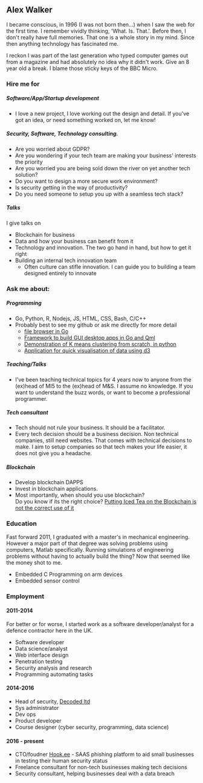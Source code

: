 ## Alex Walker

I became conscious, in 1996 (I was not born then...) when I saw the web for the first time. I remember vividly thinking, 'What. Is. That.'. Before then, I don't really have full memories. That one is a whole story in my mind. Since then anything technology has fascinated me.

I reckon I was part of the last generation who typed computer games out from a magazine and had absolutely no idea why it didn't work. Give an 8 year old a break. I blame those sticky keys of the BBC Micro.

### Hire me for

##### Software/App/Startup development

* I love a new project, I love working out the design and detail. If you've got an idea, or need something worked on, let me know!

##### Security, Software, Technology consulting.

* Are you worried about GDPR?
* Are you wondering if your tech team are making your business' interests the priority
* Are you worried you are being sold down the river on yet another tech solution?
* Do you want to design a more secure work environment?
* Is security getting in the way of productivity?
* Do you need someone to setup you up with a seamless tech stack?

##### Talks

I give talks on 

* Blockchain for business
* Data and how your business can benefit from it
* Technology and innovation. The two go hand in hand, but how to get it right
* Building an internal tech innovation team
	* Often culture can stifle innovation. I can guide you to building a team designed entirely to innovate

### Ask me about:

##### Programming

* Go, Python, R, Nodejs, JS, HTML, CSS, Bash, C/C++
* Probably best to see my github or ask me directly for more detail
	* [file browser in Go](https://github.com/amlwwalker/Golang-File-Browser)
	* [Framework to build GUI desktop apps in Go and Qml](https://github.com/amlwwalker/got-qt)
	* [Demonstration of K means clustering from scratch, in python](https://github.com/amlwwalker/kmeans-ipython)
	* [Application for quick visualisation of data using d3](https://github.com/amlwwalker/d3-graphing)  

##### Teaching/Talks

* I've been teaching technical topics for 4 years now to anyone from the (ex)head of MI5 to the (ex)head of M&S. I assume no knowledge. If you want to understand the buzz words, or want to become a professional programmer.

##### Tech consultant

* Tech should not rule your business. It should be a facilitator.
* Every tech decision should be a business decision. Non technical companies, still need websites. That comes with technical decisions to make. I aim to setup companies so that tech makes your life easier, it does not give you a headache.

##### Blockchain

* Develop blockchain DAPPS
* Invest in blockchain applications.
* Most importantly, when should you use blockchain?<br>Do you know if its the right choice? [Putting Iced Tea on the Blockchain is not the correct use of it](https://techcrunch.com/2018/02/02/the-iced-tea-company-that-changed-its-name-to-include-blockchain-retracts-on-bitcoin-mining-operation/)

### Education

Fast forward 2011, I graduated with a master's in mechanical engineering. However a major part of that degree was solving problems using computers, Matlab specifically. Running simulations of engineering problems without having to actually build the thing? Now that seemed like the money shot to me.

* Embedded C Programming on arm devices
* Embedded sensor control

### Employment

#### 2011-2014

For better or for worse, I started work as a software developer/analyst for a defence contractor here in the UK.

* Software developer
* Data science/analyst
* Web interface design
* Penetration testing
* Security analysis and research
* Programming automating tasks

#### 2014-2016

* Head of security, [Decoded ltd](https://github.com/decodedCo)
* Sys administrator
* Dev ops
* Product developer
* Course designer (cyber security, programming, data science)

#### 2016 - present

* CTO/foudner [Hook.ee](https://www.hook.ee) - SAAS phishing platform to aid small businesses in testing their human security status
* Freelance consultant for non-tech businesses making tech decisions
* Security consultant, helping businesses deal with a data breach
